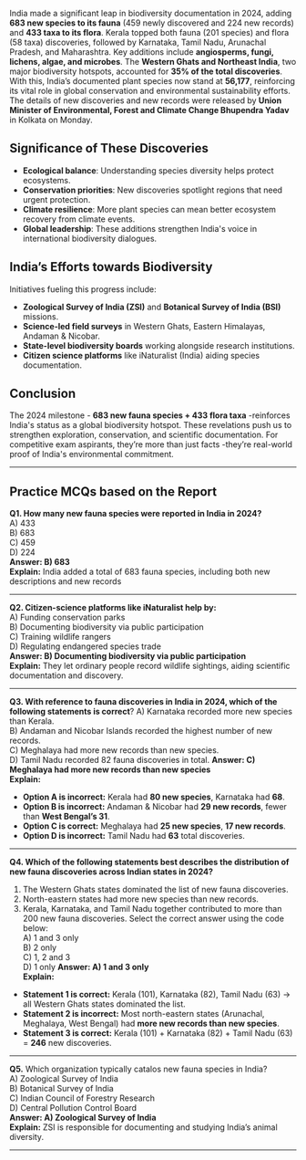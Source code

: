India made a significant leap in biodiversity documentation in 2024, adding **683 new species to its fauna** (459 newly discovered and 224 new records) and **433 taxa to its flora**. Kerala topped both fauna (201 species) and flora (58 taxa) discoveries, followed by Karnataka, Tamil Nadu, Arunachal Pradesh, and Maharashtra. Key additions include **angiosperms, fungi, lichens, algae, and microbes**. The **Western Ghats and Northeast India**, two major biodiversity hotspots, accounted for **35% of the total discoveries**. With this, India’s documented plant species now stand at **56,177**, reinforcing its vital role in global conservation and environmental sustainability efforts.
The details of new discoveries and new records were released by **Union Minister of Environmental, Forest and Climate Change Bhupendra Yadav**  in Kolkata on Monday.

## Significance of These Discoveries
- **Ecological balance**: Understanding species diversity helps protect ecosystems.
- **Conservation priorities**: New discoveries spotlight regions that need urgent protection.
- **Climate resilience**: More plant species can mean better ecosystem recovery from climate events.
- **Global leadership**: These additions strengthen India's voice in international biodiversity dialogues.

## India’s Efforts towards Biodiversity 
Initiatives fueling this progress include:
- **Zoological Survey of India (ZSI)** and **Botanical Survey of India (BSI)** missions.
- **Science-led field surveys** in Western Ghats, Eastern Himalayas, Andaman & Nicobar.
- **State-level biodiversity boards** working alongside research institutions.
- **Citizen science platforms** like iNaturalist (India) aiding species documentation.

## Conclusion
The 2024 milestone - **683 new fauna species + 433 flora taxa** -reinforces India's status as a global biodiversity hotspot. These revelations push us to strengthen exploration, conservation, and scientific documentation. For competitive exam aspirants, they’re more than just facts -they’re real-world proof of India's environmental commitment.

___
## Practice MCQs based on the Report
**Q1. How many new fauna species were reported in India in 2024?**  
A) 433  
B) 683  
C) 459  
D) 224  
**Answer: B) 683**  
**Explain:** India added a total of 683 fauna species, including both new descriptions and new records

---
**Q2. Citizen-science platforms like iNaturalist help by:**  
A) Funding conservation parks  
B) Documenting biodiversity via public participation  
C) Training wildlife rangers  
D) Regulating endangered species trade  
**Answer: B) Documenting biodiversity via public participation**  
**Explain:** They let ordinary people record wildlife sightings, aiding scientific documentation and discovery.

___
**Q3. With reference to fauna discoveries in India in 2024, which of the following statements is correct**?
A) Karnataka recorded more new species than Kerala.  
B) Andaman and Nicobar Islands recorded the highest number of new records.  
C) Meghalaya had more new records than new species.  
D) Tamil Nadu recorded 82 fauna discoveries in total.
**Answer: C) Meghalaya had more new records than new species**  
**Explain:**
- **Option A is incorrect:** Kerala had **80 new species**, Karnataka had **68**.
- **Option B is incorrect:** Andaman & Nicobar had **29 new records**, fewer than **West Bengal’s 31**.
- **Option C is correct:** Meghalaya had **25 new species**, **17 new records**.
- **Option D is incorrect:** Tamil Nadu had **63** total discoveries.

___
**Q4. Which of the following statements best describes the distribution of new fauna discoveries across Indian states in 2024?**
1. The Western Ghats states dominated the list of new fauna discoveries.
2. North-eastern states had more new species than new records.
3. Kerala, Karnataka, and Tamil Nadu together contributed to more than 200 new fauna discoveries.
Select the correct answer using the code below:  
A) 1 and 3 only  
B) 2 only  
C) 1, 2 and 3  
D) 1 only
**Answer: A) 1 and 3 only**  
**Explain:**
- **Statement 1 is correct:** Kerala (101), Karnataka (82), Tamil Nadu (63) → all Western Ghats states dominated the list.
- **Statement 2 is incorrect:** Most north-eastern states (Arunachal, Meghalaya, West Bengal) had **more new records than new species**.
- **Statement 3 is correct:** Kerala (101) + Karnataka (82) + Tamil Nadu (63) = **246** new discoveries.

___
**Q5.** Which organization typically catalos new fauna species in India?  
A) Zoological Survey of India  
B) Botanical Survey of India  
C) Indian Council of Forestry Research  
D) Central Pollution Control Board  
**Answer: A) Zoological Survey of India**  
**Explain:** ZSI is responsible for documenting and studying India’s animal diversity.

___
